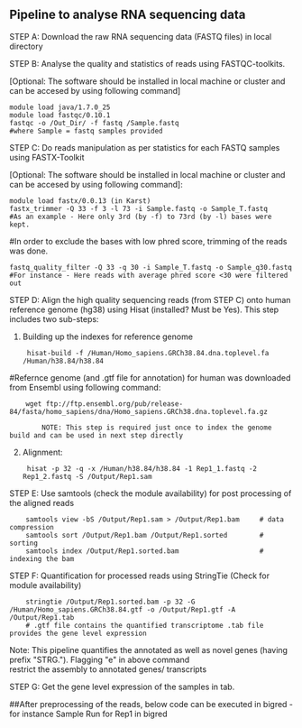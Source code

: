## Pipeline to analyse RNA sequencing data 
STEP A: Download the raw RNA sequencing data (FASTQ files) in local directory

STEP B: Analyse the quality and statistics of reads using FASTQC-toolkits. 

[Optional: The software should be installed in local machine or cluster and can be accesed by using following command]

	module load java/1.7.0_25
	module load fastqc/0.10.1
	fastqc -o /Out_Dir/ -f fastq /Sample.fastq
	#where Sample = fastq samples provided

STEP C: Do reads manipulation as per statistics for each FASTQ samples using FASTX-Toolkit 

[Optional: The software should be installed in local machine or cluster and can be accesed by using following command]:
		
	module load fastx/0.0.13 (in Karst)
	fastx_trimmer -Q 33 -f 3 -l 73 -i Sample.fastq -o Sample_T.fastq		
	#As an example - Here only 3rd (by -f) to 73rd (by -l) bases were kept.  

#In order to exclude the bases with low phred score, trimming of the reads was done. 
	
	fastq_quality_filter -Q 33 -q 30 -i Sample_T.fastq -o Sample_q30.fastq		
	#For instance - Here reads with average phred score <30 were filtered out

STEP D: Align the high quality sequencing reads (from STEP C) onto human reference genome (hg38)
using Hisat (installed? Must be Yes).
This step includes two sub-steps:
1. Building up the indexes for reference genome

		hisat-build -f /Human/Homo_sapiens.GRCh38.84.dna.toplevel.fa /Human/h38.84/h38.84
    
#Refernce genome (and .gtf file for annotation) for human was downloaded from Ensembl using following command:
		
		wget ftp://ftp.ensembl.org/pub/release-84/fasta/homo_sapiens/dna/Homo_sapiens.GRCh38.dna.toplevel.fa.gz
   
    		NOTE: This step is required just once to index the genome build and can be used in next step directly	
	
2. Alignment:
	
		hisat -p 32 -q -x /Human/h38.84/h38.84 -1 Rep1_1.fastq -2 Rep1_2.fastq -S /Output/Rep1.sam

STEP E: Use samtools (check the module availability) for post processing of the aligned reads

		samtools view -bS /Output/Rep1.sam > /Output/Rep1.bam     # data compression
		samtools sort /Output/Rep1.bam /Output/Rep1.sorted        # sorting
		samtools index /Output/Rep1.sorted.bam                    # indexing the bam

STEP F: Quantification for processed reads using StringTie (Check for module availability)

		stringtie /Output/Rep1.sorted.bam -p 32 -G /Human/Homo_sapiens.GRCh38.84.gtf -o /Output/Rep1.gtf -A /Output/Rep1.tab
  		# .gtf file contains the quantified transcriptome .tab file provides the gene level expression
	
Note: This pipeline quantifies the annotated as well as novel genes (having prefix "STRG."). Flagging "e" in above command   
restrict the assembly to annotated genes/ transcripts

STEP G: Get the gene level expression of the samples in tab.  

##After preprocessing of the reads, below code can be executed in bigred - for instance Sample Run for Rep1 in bigred
